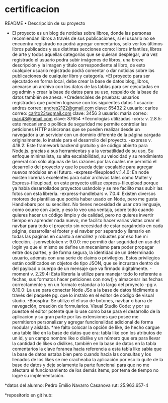 # certificacion

README
•	Descripción de su proyecto
 
* El proyecto es un blog de noticias sobre libros, donde las personas recomiendan libros a través de sus publicaciones, si el usuario no se encuentra registrado no podrá agregar comentarios, solo ver los últimos libros publicados y sus distintas secciones como: libros infantiles, libros de arte y todos aquellas categorías que se quieran desplegar, una vez registrado el usuario podra subir imágenes de libros, una breve descripción y la imagen y titulo correspondiente al libro, de esto cualquier usuario registrado podrá comentar o dar noticias sobre las publicaciones de cualquier libro y categoría. 
*El proyecto para ser ejecutado en forma local, debe crear la base de datos blog_libros, anexarse un archivo con los datos de las tablas para ser ejecutadas en pg admin y crear la base de datos para su uso, respaldo de la base de datos también se anexa.
*Credenciales de pruebas: usuarios registrados que pueden logearse con los siguientes datos
1 usuario: andres
correo: andres2122@gmail.com
clave: 65432
2 usuario: carlos
correo: carito23@gmail.com
clave: 3456
3 usuario: maria
correo: mari43@gmail.com
clave: 87654
*Tecnologías utilizadas
-cors: v. 2.8.5: este mecanismo o política de seguridad me permite controlar las peticiones HTTP asíncronas que se pueden realizar desde un navegador a un servidor con un dominio diferente de la página cargada originalmente, lo instale para el desarrollo del proyecto.
 -express v. 4.18.2: Este framework backend gratuito y de código abierto para Node.js. gracias a sus herramientas y a la versatilidad de su uso, Su enfoque minimalista, su alta escalabilidad, su velocidad y su rendimiento general son sólo algunas de las razones por las cuales me permitió el desarrollo del proyecto y que lo pueda dejar escalable para agregar nuevos módulos en el futuro.
  -express-fileupload v:1.4.0: En node existen librerías excelentes para subir archivos tales como Multer y Express-fileupload, en este proyecto utilize express-fileupload porque ya había desarrollados proyectos usándolo y se me facilito mas subir las fotos con esta librería.
   -express-handlebars v. 7.0.4: Existen diversos motores de plantillas que podría haber usado en Node, pero me gusta Handlebars por su sencillez. No tienes necesidad de usar otro lenguaje, como ocurre con Jade, y eso lo veo una ventaja, sobre todo cuando quieres hacer un código limpio y de calidad, pero no quieres invertir tiempo en aprender nada nuevo, me facilito hacer varias vistas crear el navbar para todo el proyecto sin necesidad de estar cargándolo en cada página, desarrollar el footer y el navbar por separado y llamarlo en todas las paginas en cuanto a sencillez y robustes por eso fue mi elección.
   -jsonwebtoken v: 9.0.0: me permitió dar seguridad en uso del login ya que el mismo se define un mecanismo para poder propagar entre dos partes, y de forma segura, la identidad de un determinado usuario, además con una serie de claims o privilegios. Estos privilegios están codificados en objetos de tipo JSON, que se incrustan dentro de del payload o cuerpo de un mensaje que va firmado digitalmente.
-moment v. 2.29.4: Esta librería la utilize para manejar todo lo referente a fechas, sus formatos hacer peticiones con now() y  almacenar las fechas correctamente y en un formato estandar a lo largo del proyecto 
 -pg v. 8.10.0:  La use para conectar Node JSo a la base de datos fácilmente a través del paquete pg. que lo instalo en el editor de código de visual studio.
-Boosptra: Se utilizo el el uso de botones, navbar o barra de navegación, creación de formularios.
Visual Studio Code: y por su puestoe el editor potente que lo use como base para el desarrollo de la aplicacion y su gran parte por las extensiones que posee me permitieron personalizar y agregar funcionalidad adicional de forma modular y aislada. 
*me falto colocar la opción de like, de hecho cargue una table like en la base de datos que era: tabla like con los atributos de un id, y un campo nombre like o dislike y un número que era para llevar la cantidad de likes o dislikes, también en la base de datos en la tabla comentarios la clave foranea hacia referencia a esta tabla like sabía que la base de datos estaba bien pero cuando hacia las consultas y los llenados de los likes se me cracheaba la aplicación por eso lo quite de la base de datos y deje solamente la parte funcional para que no me afectara el funcionamiento de los demás items, por tema de tiempo no logre su implementación.




*datos del alumno:
Pedro Emilio Navarro Casanova
rut: 25.963.657-4

*repositorio en git hub:



